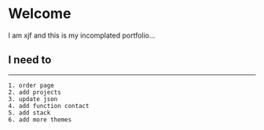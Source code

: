 # Welcome

I am xjf and this is my incomplated portfolio...

## I need to
---

    1. order page
    2. add projects
    3. update json
    4. add function contact
    5. add stack
    6. add more themes
